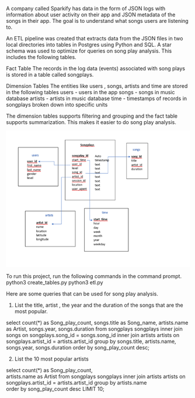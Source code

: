 
A company called Sparkify has data in the form of JSON logs with information about user activity on their app and JSON metadata of the songs in their app. The goal is to understand what songs users are listening to. 

An ETL pipeline was created that extracts data from the JSON files in two local directories into tables in Postgres using Python and SQL. A star schema was used to optimize for queries on song play analysis. This includes the following tables.

Fact Table 
The records in the log data (events) associated with song plays is stored in a table called songplays. 
 
Dimension Tables
The entities like users , songs, artists and time are stored in the following tables
    users - users in the app 
    songs - songs in music database 
    artists - artists in music database 
    time - timestamps of records in songplays broken down into specific units 
   
The dimension tables supports filtering and grouping and the fact table supports summarization. This makes it easier to do song play analysis. 
  
 <img src="Database.png"  >
 
To run this project, run the following commands in the command prompt.
python3 create_tables.py
python3 etl.py
 
Here are some queries that can be used for song play analysis.

1) List the title, artist , the year and the duration of the songs that are the most popular. 

select 
  count(*) as Song_play_count, 
  songs.title as Song_name, 
  artists.name as Artist,
  songs.year,
  songs.duration 
from songplays songplays
inner join songs on songplays.song_id = songs.song_id 
inner join artists artists on songplays.artist_id = artists.artist_id 
group by  songs.title, artists.name, songs.year, songs.duration 
order by song_play_count desc;

2) List the 10 most popular artists 

select 
  count(*) as Song_play_count,  
  artists.name as Artist
from songplays songplays 
inner join artists artists on songplays.artist_id = artists.artist_id 
group by   artists.name  
order by song_play_count desc LIMIT 10;
